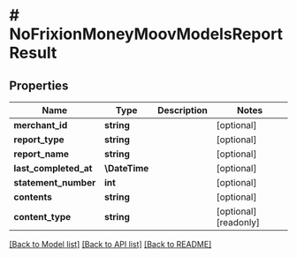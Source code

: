 # # NoFrixionMoneyMoovModelsReportResult

## Properties

Name | Type | Description | Notes
------------ | ------------- | ------------- | -------------
**merchant_id** | **string** |  | [optional]
**report_type** | **string** |  | [optional]
**report_name** | **string** |  | [optional]
**last_completed_at** | **\DateTime** |  | [optional]
**statement_number** | **int** |  | [optional]
**contents** | **string** |  | [optional]
**content_type** | **string** |  | [optional] [readonly]

[[Back to Model list]](../../README.md#models) [[Back to API list]](../../README.md#endpoints) [[Back to README]](../../README.md)
